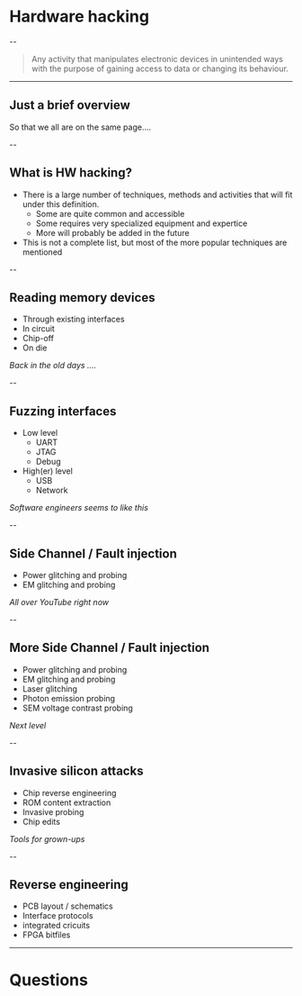 # Hardware hacking

--
>Any activity that manipulates electronic devices in unintended ways with the purpose of gaining access to data or changing its behaviour. <!-- .element: style="text-align: left;"> -->

---
## Just a brief overview
So that we all are on the same page....

--
## What is HW hacking?
- There is a large number of techniques, methods and activities that will fit under this definition. 
	- Some are quite common and accessible
	- Some requires very specialized equipment and expertice
	- More will probably be added in the future
- This is not a complete list, but most of the more popular techniques are mentioned

--
## Reading memory devices
- Through existing interfaces
- In circuit
- Chip-off
- On die

 _Back in the old days ...._

--
## Fuzzing interfaces
- Low level
	- UART
	- JTAG
	- Debug
- High(er) level
	- USB
	- Network

_Software engineers seems to like this_

--
## Side Channel / Fault injection
- Power glitching and probing
- EM glitching and probing

_All over YouTube right now_

--
## More Side Channel / Fault injection
- Power glitching and probing
- EM glitching and probing
- Laser glitching
- Photon emission probing
- SEM voltage contrast probing

_Next level_

--
## Invasive silicon attacks
- Chip reverse engineering
- ROM content extraction
- Invasive probing
- Chip edits

_Tools for grown-ups_

--
## Reverse engineering
- PCB layout / schematics
- Interface protocols
- integrated cricuits
- FPGA bitfiles

---
# Questions